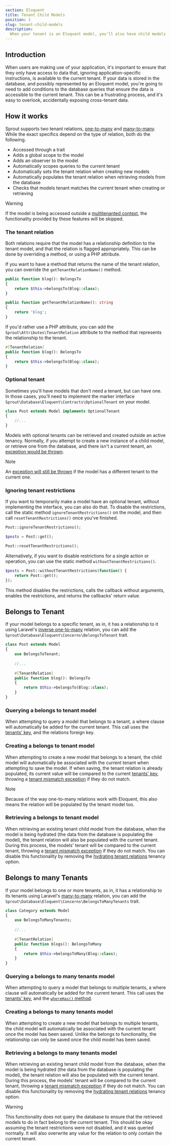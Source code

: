 ```yaml
---
section: Eloquent
title: Tenant Child Models
position: 1
slug: tenant-child-models
description:
  When your tenant is an Eloquent model, you'll also have child models that belong to the tenant. Scoping every query on these models to the current tenant is often messy and complex, but fortunately, Sprout has something for that.
---
```


## Introduction

When users are making use of your application, it's important to ensure
that they only have access to data that,
ignoring application-specific instructions, is available to the current tenant.
If your data is stored in the database,
and possibly represented by an Eloquent model,
you're going
to need to add conditions to the database queries that ensure the data is accessible to the current tenant.
This can be a frustrating process, and it's easy to overlook, accidentally exposing cross-tenant data.

## How it works

Sprout supports two tenant relations,
[one-to-many](https://laravel.com/docs/11.x/eloquent-relationships#one-to-many-inverse)
and [many-to-many](https://laravel.com/docs/11.x/eloquent-relationships#many-to-many).
While the exact specifics depend on the type of relation, both do the following.

- Accessed through a trait
- Adds a global scope to the model
- Adds an observer to the model
- Automatically scopes queries to the current tenant
- Automatically sets the tenant relation when creating new models
- Automatically populates the tenant relation when retrieving models from the database
- Checks that models tenant matches the current tenant when creating or retrieving

> [!WARNING]
> If the model is being accessed outside a [multitenanted context](multitenanted-context),
> the functionality provided by these features will be skipped.

### The tenant relation

Both relations require that the model has a relationship definition to the tenant model,
and that the relation is flagged appropriately.
This can be done by overriding a method, or using a PHP attribute.

If you want to have a method that returns the name of the tenant relation,
you can override the `getTenantRelationName()` method.

```php
public function blog(): BelongsTo
{
    return $this->belongsTo(Blog::class);
}

public function getTenantRelationName(): string
{
    return 'blog';
}
```

If you'd rather use a PHP attribute,
you can add the `Sprout\Attributes\TenantRelation` attribute to the method
that represents the relationship to the tenant.

```php
#[TenantRelation]
public function blog(): BelongsTo
{
    return $this->belongsTo(Blog::class);
}
```

### Optional tenant

Sometimes you'll have models that don't need a tenant, but can have one.
In those cases,
you'll need to implement the marker interface `Sprout\Database\Eloquent\Contracts\OptionalTenant` on your model.

```php
class Post extends Model implements OptionalTenant
{
    //...
}
```

Models with optional tenants can be retrieved and created outside an active tenancy.
Normally, if you attempt to create a new instance of a child model,
or retrieve one from the database,
and there isn't a current tenant, an [exception would be thrown](exceptions#tenant-missing-exception).

> [!NOTE]
> An [exception will still be thrown](exceptions#tenant-mismatch-exception)
> if the model has a different tenant to the current one.

### Ignoring tenant restrictions

If you want to temporarily make a model have an optional tenant,
without implementing the interface, you can also do that.
To disable the restrictions, call the static method `ignoreTenantRestrictions()` on the model,
and then call `resetTenantRestrictions()` once you've finished.

```php
Post::ignoreTenantRestrictions();

$posts = Post::get();

Post::resetTenantRestrictions();
```

Alternatively, if you want to disable restrictions for a single action or operation, you can use the static method
`withoutTenantRestrictions()`.

```php
$posts = Post::withoutTenantRestrictions(function() {
    return Post::get();
});
```

This method disables the restrictions, calls the callback without arguments,
enables the restrictions, and returns the callbacks' return value.

## Belongs to Tenant

If your model belongs to a specific tenant, as in,
it has a relationship to it
using Laravel's [inverse one-to-many](https://laravel.com/docs/11.x/eloquent-relationships#one-to-many-inverse)
relation,
you can add the `Sprout\Database\Eloquent\Concerns\BelongsToTenant` trait.

```php
class Post extends Model
{
    use BelongsToTenant;
    
    //...
    
    #[TenantRelation]
    public function blog(): BelongsTo
    {
        return $this->belongsTo(Blog::class);
    }
}
```

### Querying a belongs to tenant model

When attempting to query a model that belongs to a tenant,
a where clause will automatically be added for the current tenant.
This call uses the [tenants' key](tenants#tenant-keys),
and the relations foreign key.

### Creating a belongs to tenant model

When attempting to create a new model that belongs to a tenant,
the child model will automatically be associated with the current tenant when attempting to save the model.
If when saving, the tenant relation is already populated,
its current value will be compared to the current [tenants' key](tenants#tenant-keys),
throwing a [tenant mismatch exception](exceptions#tenant-mismatch-exception) if they do not match.

> [!NOTE]
> Because of the way one-to-many relations work with Eloquent,
> this also means the relation will be populated by the tenant model too.

### Retrieving a belongs to tenant model

When retrieving an existing tenant child model from the database,
when the model is being hydrated (the data from the database is populating the model),
the tenant relation will also be populated with the current tenant.
During this process, the models' tenant will be compared to the current tenant,
throwing a [tenant mismatch exception](exceptions#tenant-mismatch-exception) if they do not match.
You can disable this functionality
by removing the [hydrating tenant relations](tenancy-options#hydrating-tenant-relations) tenancy option.

## Belongs to many Tenants

If your model belongs to one or more tenants, as in,
it has a relationship to its tenants
using Laravel's [many-to-many](https://laravel.com/docs/11.x/eloquent-relationships#many-to-many) relation,
you can add the `Sprout\Database\Eloquent\Concerns\BelongsToManyTenants` trait.

```php
class Category extends Model
{
    use BelongsToManyTenants;
    
    //...
    
    #[TenantRelation]
    public function blogs(): BelongsToMany
    {
        return $this->belongsToMany(Blog::class);
    }
}
```

### Querying a belongs to many tenants model

When attempting to query a model that belongs to multiple tenants,
a where clause will automatically be added for the current tenant.
This call uses the [tenants' key](tenants#tenant-keys),
and the [`whereHas()` method](https://laravel.com/docs/11.x/eloquent-relationships#querying-relationship-existence).

### Creating a belongs to many tenants model

When attempting to create a new model that belongs to multiple tenants,
the child model will automatically be associated with the current tenant once the model has been saved.
Unlike the belongs to functionality, the relationship can only be saved once the child model has been saved.

### Retrieving a belongs to many tenants model

When retrieving an existing tenant child model from the database,
when the model is being hydrated (the data from the database is populating the model),
the tenant relation will also be populated with the current tenant.
During this process, the models' tenant will be compared to the current tenant,
throwing a [tenant mismatch exception](exceptions#tenant-mismatch-exception) if they do not match.
You can disable this functionality
by removing the [hydrating tenant relations](tenancy-options#hydrating-tenant-relations) tenancy option.

> [!WARNING]
> This functionality does not query the database
> to ensure that the retrieved models to do in fact belong to the current tenant.
> This should be okay assuming the tenant restrictions were not disabled, and it was queried normally.
> It will also overwrite any value for the relation to only contain the current tenant.
